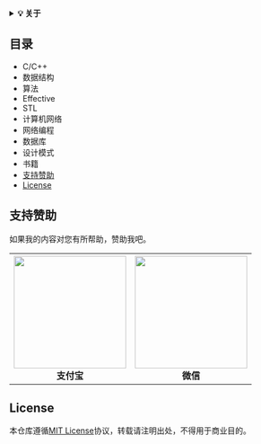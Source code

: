 <b><details><summary>💡 关于</summary></b>
本仓库主要是介绍C/C+++技术方向的一些基础知识总结，包括C/C++编程语言，数据结构，算法，网络编程等，期望对大家学习有所帮助。

仓库内容如有错误或改进，欢迎issue。由于本人水平有限，仓库中的知识点来自本人原创、笔记、博文等，如有遗漏或者错误，请issue提出。转载请注明出处，不得用于商业目的。

</details>

## 目录
* C/C++
* 数据结构
* 算法
* Effective
* STL
* 计算机网络
* 网络编程
* 数据库
* 设计模式
* 书籍
* [支持赞助](#SupportSponsor)
* [License](#License)

## 支持赞助
如果我的内容对您有所帮助，赞助我吧。

<table>
  <tbody>
    <tr>
      <th align="center" style="height=200 width="200">
          <img src="https://github.com/ccldmf/Images/blob/master/AliPay.jpg" height="200" width="200" ><br>
          支付宝
      </th>
      <th align="center" style="height=200 width="200">
          <img src="https://github.com/ccldmf/Images/blob/master/WeChat.jpg" height="200" width="200" ><br>
          微信
      </th>
    </tr>
  </tbody>
</table>

<a id="License"></a>
## License
本仓库遵循[MIT License](https://github.com/ccldmf/C-Plus-Plus/blob/master/LICENSE)协议，转载请注明出处，不得用于商业目的。

